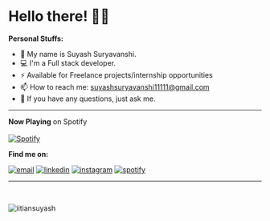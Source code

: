 # Hello there! 👋🏻


**Personal Stuffs:**

- 👸 My name is Suyash Suryavanshi.
- 💻 I'm a Full stack developer.
- ⚡️ Available for Freelance projects/internship opportunities
- 📫 How to reach me: suyashsuryavanshi11111@gmail.com
- 💬 If you have any questions, just ask me.

<hr />

**Now Playing** on Spotify <br><br>
[![Spotify](https://aenq.vercel.app/api/spotify?background_color=0d1117&border_color=ffffff)](https://open.spotify.com/user/31vfy4nrgusvgzjj4xh563wifvwq) <br>
<!-- ![Alt text](https://spotify-recently-played-readme.vercel.app/api?user=31vfy4nrgusvgzjj4xh563wifvwq&count=3) -->


**Find me on:**
<p>
  <a href="mailto:suyashsuryavanshi11111@gmail.com"><img src="https://img.icons8.com/color/96/000000/gmail.png" alt="email"/></a>
  <a href="https://www.linkedin.com/in/suyash-suryavanshi-1b020a203/"><img src="https://img.icons8.com/color/96/000000/linkedin.png" alt="linkedin"/></a>
  <a href="https://www.instagram.com/iitiansuyash"><img src="https://img.icons8.com/color/96/000000/instagram-new.png" alt="instagram"/></a>
  <a href="https://open.spotify.com/user/31vfy4nrgusvgzjj4xh563wifvwq"><img src="https://img.icons8.com/color/96/000000/spotify--v1.png" alt="spotify"/></a>

---

<br>



<p align="left"> <img src="https://komarev.com/ghpvc/?username=iitiansuyash&label=Profile%20views&color=0e75b6&style=flat" alt="iitiansuyash" /> </p>
